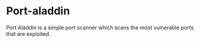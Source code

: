# Port-aladdin

Port Aladdin is a simple port scanner which scans the most vulnerable ports that are exploited.
